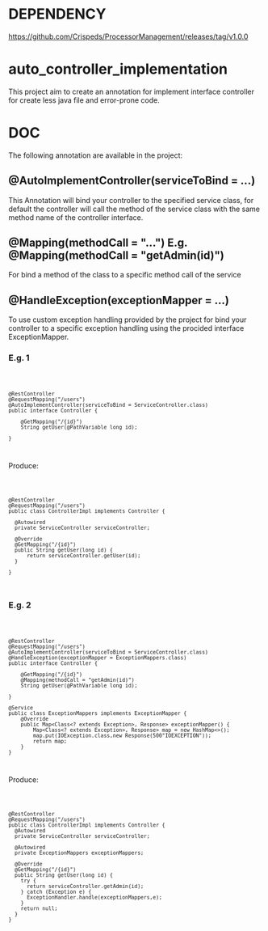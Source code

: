 # DEPENDENCY
https://github.com/Crispeds/ProcessorManagement/releases/tag/v1.0.0

# auto_controller_implementation
This project aim to create an annotation for implement interface controller for create less java file and error-prone code.

# DOC
The following annotation are available in the project:
## @AutoImplementController(serviceToBind = ...)
This Annotation will bind your controller to the specified service class, for default the controller will call the method of the service class with the same method     name of the controller interface.
## @Mapping(methodCall = "...") E.g. @Mapping(methodCall = "getAdmin(id)")
For bind a method of the class to a specific method call of the service
## @HandleException(exceptionMapper = ...)
To use custom exception handling provided by the project for bind your controller to a specific exception handling using the procided interface ExceptionMapper.

### E.g. 1

<code>
    
    @RestController
    @RequestMapping("/users")
    @AutoImplementController(serviceToBind = ServiceController.class)
    public interface Controller {

        @GetMapping("/{id}")
        String getUser(@PathVariable long id);

    }
    
</code>

Produce:

<code>
    
    @RestController
    @RequestMapping("/users")
    public class ControllerImpl implements Controller {
    
      @Autowired
      private ServiceController serviceController;
    
      @Override
      @GetMapping("/{id}")
      public String getUser(long id) {
          return serviceController.getUser(id);
      }
    
    }
</code>

### E.g. 2

<code>
    
    @RestController
    @RequestMapping("/users")
    @AutoImplementController(serviceToBind = ServiceController.class)
    @HandleException(exceptionMapper = ExceptionMappers.class)
    public interface Controller {

        @GetMapping("/{id}")
        @Mapping(methodCall = "getAdmin(id)")
        String getUser(@PathVariable long id);

    }

    @Service
    public class ExceptionMappers implements ExceptionMapper {
        @Override
        public Map<Class<? extends Exception>, Response> exceptionMapper() {
            Map<Class<? extends Exception>, Response> map = new HashMap<>();
            map.put(IOException.class,new Response(500"IOEXCEPTION"));
            return map;
        }
    }
</code>

Produce:
    
<code>
    
    @RestController
    @RequestMapping("/users")
    public class ControllerImpl implements Controller {
      @Autowired
      private ServiceController serviceController;

      @Autowired
      private ExceptionMappers exceptionMappers;

      @Override
      @GetMapping("/{id}")
      public String getUser(long id) {
        try {
          return serviceController.getAdmin(id);
        } catch (Exception e) {
          ExceptionHandler.handle(exceptionMappers,e);
        }
        return null;
      }
    }
    
</code>
